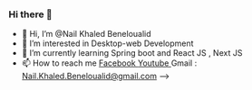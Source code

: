 ### Hi there 👋

- 👋 Hi, I’m @Nail Khaled Beneloualid
- 👀 I’m interested in Desktop-web Development 
- 🌱 I’m currently learning Spring boot and React JS , Next JS  
- 📫 How to reach me 
<a href = https://www.facebook.com/nailKhaaled> Facebook </a>
<a href= https://www.youtube.com/channel/UCPY6WblsryXQn3dBRwgZn_g> Youtube </a>
Gmail : Nail.Khaled.Beneloualid@gmail.com
-->
